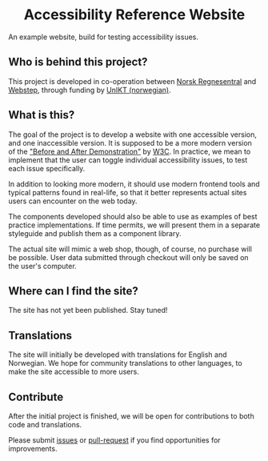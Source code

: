 <h1 align="center">Accessibility Reference Website</h1>
<p>An example website, build for testing accessibility issues.</p>

<h2>Who is behind this project?</h2>

<p>This project is developed in co-operation between <a href="https://www.nr.no/">Norsk Regnesentral</a> and 
<a href="https://www.webstep.com">Webstep</a>, through funding by <a href="https://www.bufdir.no/uu/UnIKT/">UnIKT (norwegian)</a>.</p>

<h2>What is this?</h2>
<p>The goal of the project is to develop a website with one accessible version, and one inaccessible version. 
It is supposed to be a more modern version of the <a href="https://www.w3.org/WAI/demos/bad/">"Before and After Demonstration"</a> by <a href="https://www.w3.org/">W3C</a>. 
In practice, we mean to implement that the user can toggle individual accessibility issues, to test each issue specifically.</p>

<p>In addition to looking more modern, it should use modern frontend tools and typical patterns found in real-life, 
so that it better represents actual sites users can encounter on the web today.</p>

<p>The components developed should also be able to use as examples of best practice implementations. 
If time permits, we will present them in a separate styleguide and publish them as a component library.</p>

<p>The actual site will mimic a web shop, though, of course, no purchase will be possible. 
User data submitted through checkout will only be saved on the user's computer.</p>

<h2>Where can I find the site?</h2>
<p>The site has not yet been published. Stay tuned!</p>

<h2>Translations</h2>
<p>The site will initially be developed with translations for English and Norwegian. 
We hope for community translations to other languages, to make the site accessible to more users.</p>

<h2>Contribute</h2>
<p>After the initial project is finished, we will be open for contributions to both code and translations.</p>

<p>Please submit <a href="https://github.com/it-vegard/a11y-reference-website/issues">issues</a> or 
<a href="https://github.com/it-vegard/a11y-reference-website/pulls">pull-request</a> if you find opportunities for improvements.</p>